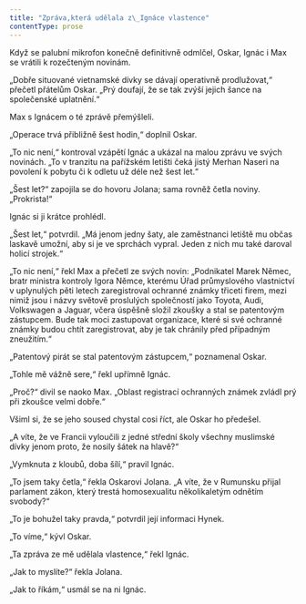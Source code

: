 ```yaml
---
title: "Zpráva,která udělala z\_Ignáce vlastence"
contentType: prose
---
```


<section>

Když se palubní mikrofon konečně definitivně odmlčel, Oskar, Ignác i Max se vrátili k rozečteným novinám.

„Dobře situované vietnamské dívky se dávají operativně prodlužovat,“ přečetl přátelům Oskar. „Prý doufají, že se tak zvýší jejich šance na společenské uplatnění.“

Max s Ignácem o té zprávě přemýšleli.

„Operace trvá přibližně šest hodin,“ doplnil Oskar.

„To nic není,“ kontroval vzápětí Ignác a ukázal na malou zprávu ve svých novinách. „To v tranzitu na pařížském letišti čeká jistý Merhan Naseri na povolení k pobytu či k odletu už déle než šest let.“

„Šest let?“ zapojila se do hovoru Jolana; sama rovněž četla noviny. „Prokrista!“

Ignác si ji krátce prohlédl.

„Šest let,“ potvrdil. „Má jenom jedny šaty, ale zaměstnanci letiště mu občas laskavě umožní, aby si je ve sprchách vypral. Jeden z nich mu také daroval holicí strojek.“

„To nic není,“ řekl Max a přečetl ze svých novin: „Podnikatel Marek Němec, bratr ministra kontroly Igora Němce, kterému Úřad průmyslového vlastnictví v uplynulých pěti letech zaregistroval ochranné známky třiceti firem, mezi nimiž jsou i názvy světově proslulých společností jako Toyota, Audi, Volkswagen a Jaguar, včera úspěšně složil zkoušky a stal se patentovým zástupcem. Bude tak moci zastupovat organizace, které si své ochranné známky budou chtít zaregistrovat, aby je tak chránily před případným zneužitím.“

„Patentový pirát se stal patentovým zástupcem,“ poznamenal Oskar.

„Tohle mě vážně sere,“ řekl upřímně Ignác.

„Proč?“ divil se naoko Max. „Oblast registrací ochranných známek zvládl prý při zkoušce velmi dobře.“

Všiml si, že se jeho soused chystal cosi říct, ale Oskar ho předešel.

„A víte, že ve Francii vyloučili z jedné střední školy všechny muslimské dívky jenom proto, že nosily šátek na hlavě?“

„Vymknuta z kloubů, doba šílí,“ pravil Ignác.

„To jsem taky četla,“ řekla Oskarovi Jolana. „A víte, že v Rumunsku přijal parlament zákon, který trestá homosexualitu několikaletým odnětím svobody?“

„To je bohužel taky pravda,“ potvrdil její informaci Hynek.

„To víme,“ kývl Oskar.

„Ta zpráva ze mě udělala vlastence,“ řekl Ignác.

„Jak to myslíte?“ řekla Jolana.

„Jak to říkám,“ usmál se na ni Ignác.

</section>
